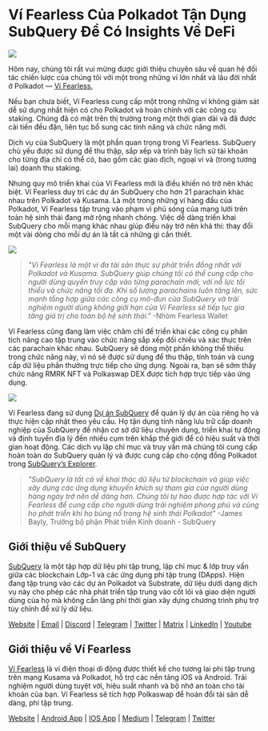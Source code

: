 # Ví Fearless Của Polkadot Tận Dụng SubQuery Để Có Insights Về DeFi

![](https://miro.medium.com/max/1400/1*HcPJ-5hy6WZrLhkuL6P2BA.png)

Hôm nay, chúng tôi rất vui mừng được giới thiệu chuyên sâu về quan hệ đối tác chiến lược của chúng tôi với một trong những ví lớn nhất và lâu đời nhất ở Polkadot — [Ví Fearless.](https://fearlesswallet.io/)

Nếu bạn chưa biết, Ví Fearless cung cấp một trong những ví không giám sát dễ sử dụng nhất hiện có cho Polkadot và hoàn chỉnh với các công cụ staking. Chúng đã có mặt trên thị trường trong một thời gian dài và đã được cải tiến đều đặn, liên tục bổ sung các tính năng và chức năng mới.

Dịch vụ của SubQuery là một phần quan trọng trong Ví Fearless. SubQuery chủ yếu được sử dụng để thu thập, sắp xếp và trình bày lịch sử tài khoản cho từng địa chỉ có thể có, bao gồm các giao dịch, ngoại vi và (trong tương lai) doanh thu staking.

Nhưng quy mô triển khai của Ví Fearless mới là điều khiến nó trở nên khác biệt. Ví Fearless duy trì các dự án SubQuery cho hơn 21 parachain khác nhau trên Polkadot và Kusama. Là một trong những ví hàng đầu của Polkadot, Ví Fearless tập trung vào phạm vi phủ sóng của mạng lưới trên toàn hệ sinh thái đang mở rộng nhanh chóng. Việc dễ dàng triển khai SubQuery cho mỗi mạng khác nhau giúp điều này trở nên khả thi: thay đổi một vài dòng cho mỗi dự án là tất cả những gì cần thiết.

![](https://miro.medium.com/max/1400/1*5D3J7-_HC2tAP05oOlV5yw.png)

> _"Ví Fearless là một ví đa tài sản thực sự phát triển đồng nhất với Polkadot và Kusama. SubQuery giúp chúng tôi có thể cung cấp cho người dùng quyền truy cập vào từng parachain mới, với nỗ lực tối thiểu và chức năng tối đa. Khi số lượng parachains luôn tăng lên, sức mạnh tổng hợp giữa các công cụ mô-đun của SubQuery và trải nghiệm người dùng không giới hạn của Ví Fearless sẽ tiếp tục gia tăng giá trị cho toàn bộ hệ sinh thái."_ -Nhóm Fearless Wallet

Ví Fearless cũng đang làm việc chăm chỉ để triển khai các công cụ phân tích nâng cao tập trung vào chức năng sắp xếp đối chiếu và xác thực trên các parachain khác nhau. SubQuery sẽ đóng một phần không thể thiếu trong chức năng này, vì nó sẽ được sử dụng để thu thập, tính toán và cung cấp dữ liệu phần thưởng trực tiếp cho ứng dụng. Ngoài ra, bạn sẽ sớm thấy chức năng RMRK NFT và Polkaswap DEX được tích hợp trực tiếp vào ứng dụng.

![](https://miro.medium.com/max/1400/1*3X7m4-m0NJ3xQ44UKZB7tw.png)

Ví Fearless đang sử dụng [Dự án SubQuery](https://project.subquery.network/) để quản lý dự án của riêng họ và thực hiện cập nhật theo yêu cầu. Họ tận dụng tính năng lưu trữ cấp doanh nghiệp của SubQuery để nhận cơ sở dữ liệu chuyên dụng, triển khai tự động và định tuyến địa lý đến nhiều cụm trên khắp thế giới để có hiệu suất và thời gian hoạt động. Các dịch vụ lập chỉ mục và truy vấn mà chúng tôi cung cấp hoàn toàn do SubQuery quản lý và được cung cấp cho cộng đồng Polkadot trong [SubQuery’s Explorer](https://explorer.subquery.network/).

> _"SubQuery là tất cả về khai thác dữ liệu từ blockchain và giúp việc xây dựng các ứng dụng khuyến khích sự tham gia của người dùng hàng ngày trở nên dễ dàng hơn. Chúng tôi tự hào được hợp tác với Ví Fearless để cung cấp cho người dùng trải nghiệm phong phú và cùng họ phát triển khi họ bùng nổ trong hệ sinh thái Polkadot"_ -James Bayly, Trưởng bộ phận Phát triển Kinh doanh - SubQuery

## Giới thiệu về SubQuery

[SubQuery](https://subquery.network/) là một tập hợp dữ liệu phi tập trung, lập chỉ mục & lớp truy vấn giữa các blockchain Lớp-1 và các ứng dụng phi tập trung (DApps). Hiện đang tập trung vào các dự án Polkadot và Substrate, dữ liệu dưới dạng dịch vụ này cho phép các nhà phát triển tập trung vào cốt lõi và giao diện người dùng của họ mà không cần lãng phí thời gian xây dựng chương trình phụ trợ tùy chỉnh để xử lý dữ liệu.

[Website](https://subquery.network/) | [Email](hello@subquery.network) | [Discord](https://discord.com/invite/78zg8aBSMG) | [Telegram](https://t.me/subquerynetwork) | [Twitter](https://twitter.com/subquerynetwork) | [Matrix](https://matrix.to/#/#subquery:matrix.org) | [LinkedIn](https://www.linkedin.com/company/subquery) | [Youtube](https://www.youtube.com/channel/UCi1a6NUUjegcLHDFLr7CqLw)

## Giới thiệu về Ví Fearless

[Ví Fearless](https://fearlesswallet.io/) là ví điện thoại di động được thiết kế cho tương lai phi tập trung trên mạng Kusama và Polkadot, hỗ trợ các nền tảng iOS và Android. Trải nghiệm người dùng tuyệt vời, hiệu suất nhanh và bộ nhớ an toàn cho tài khoản của bạn. Ví Fearless sẽ tích hợp Polkaswap để hoán đổi tài sản dễ dàng, phi tập trung.

[Website](https://fearlesswallet.io/) | [Android App](https://play.google.com/store/apps/details?id=jp.co.soramitsu.fearless) | [IOS App](https://apps.apple.com/us/app/fearless-wallet/id1537251089) | [Medium](https://medium.com/fearlesswallet/) | [Telegram](https://t.me/fearlesswallet) | [Twitter](https://twitter.com/FearlessWallet)
